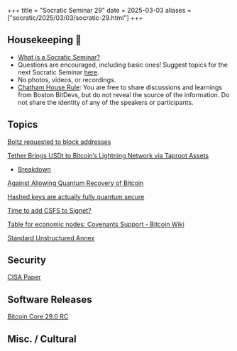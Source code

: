 +++
title = "Socratic Seminar 29"
date = 2025-03-03
aliases = ["socratic/2025/03/03/socratic-29.html"]
+++

## Housekeeping 🧹

- [What is a Socratic Seminar?](https://bitdevs.org/about#socratic-seminars)
- Questions are encouraged, including basic ones! Suggest topics for the next Socratic Seminar [here](https://github.com/0xBEEFCAF3/bostonbitdevs/issues/new).
- No photos, videos, or recordings.
- [Chatham House Rule](https://www.chathamhouse.org/about-us/chatham-house-rule): You are free to share discussions and learnings from Boston BitDevs, but do not reveal the source of the information. Do not share the identity of any of the speakers or participants.

## Topics

[Boltz requested to block addresses](https://x.com/lightcoin/status/1905313895646199876?s=46)

[Tether Brings USDt to Bitcoin’s Lightning Network via Taproot Assets](https://lightninglabs.substack.com/p/it-all-comes-back-to-bitcoin-how)

- [Breakdown](https://medium.com/joltzwallet/how-will-usdt-impact-bitcoin-lightning-6cae325ac5e5)

[Against Allowing Quantum Recovery of Bitcoin](https://blog.lopp.net/against-quantum-recovery-of-bitcoin/)

[Hashed keys are actually fully quantum secure](https://groups.google.com/g/bitcoindev/c/jr1QO95k6Uc)

[Time to add CSFS to Signet?](https://groups.google.com/g/bitcoindev/c/wbUx4-SMMYE)

[Table for economic nodes: Covenants Support - Bitcoin Wiki](https://groups.google.com/g/bitcoindev/c/kd8g8V1NVOY)

[Standard Unstructured Annex](https://groups.google.com/g/bitcoindev/c/Q5j2Kb6XeHI)

## Security

[CISA Paper](https://hrf.org/latest/cisa-research-paper/)

## Software Releases

[Bitcoin Core 29.0 RC](https://delvingbitcoin.org/t/bitcoin-core-29-0-release-candidate-is-available/1536)

## Misc. / Cultural
